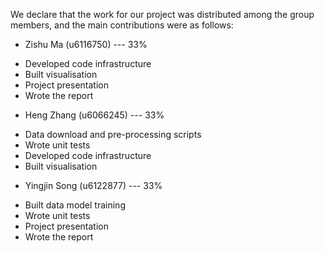 We declare that the work for our project was distributed among the group members,
and the main contributions were as follows:

* Zishu Ma (u6116750) --- 33%
 - Developed code infrastructure
 - Built visualisation
 - Project presentation
 - Wrote the report
 

* Heng Zhang (u6066245) --- 33%
 - Data download and pre-processing scripts
 - Wrote unit tests
 - Developed code infrastructure
 - Built visualisation
 
 
* Yingjin Song (u6122877) --- 33%
 - Built data model training
 - Wrote unit tests
 - Project presentation
 - Wrote the report
 
